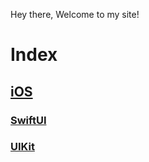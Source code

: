 Hey there, Welcome to my site!



# Index

## [iOS](/myblogs/blogs/ios-roadmap) 

### [SwiftUI](/myblogs/blogs/swiftui/roadmap)

### [UIKit](/myblogs/blogs/uikit/roadmap)









